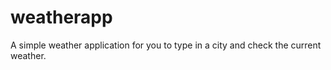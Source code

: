 # weatherapp
A simple weather application for you to type in a city and check the current weather. 
